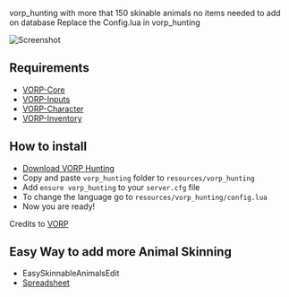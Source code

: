 vorp_hunting with more that 150 skinable animals 
no items needed to add on database 
Replace the Config.lua in vorp_hunting 

![Screenshot](https://user-images.githubusercontent.com/98257031/209950422-f93866c7-25e2-4a99-9ae8-d7b41fd04cf4.png)



## Requirements
- [VORP-Core](https://github.com/VORPCORE/VORP-Core/releases)
- [VORP-Inputs](https://github.com/VORPCORE/VORP-Inputs/releases)
- [VORP-Character](https://github.com/VORPCORE/VORP-Character/releases)
- [VORP-Inventory](https://github.com/VORPCORE/VORP-Inventory/releases)

## How to install
* [Download VORP Hunting](https://github.com/VORPCORE/VORP-Hunting)
* Copy and paste ```vorp_hunting``` folder to ```resources/vorp_hunting```
* Add ```ensure vorp_hunting``` to your ```server.cfg``` file
* To change the language go to ```resources/vorp_hunting/config.lua```
* Now you are ready!

Credits to [VORP](https://github.com/VORPCORE)

## Easy Way to add more Animal Skinning
- EasySkinnableAnimalsEdit 
- [Spreadsheet](https://docs.google.com/spreadsheets/d/1d9VQXdl8JS76N6OFf541MN1R0XMHI2f9PHPLiJapru8/edit?usp=sharing)
